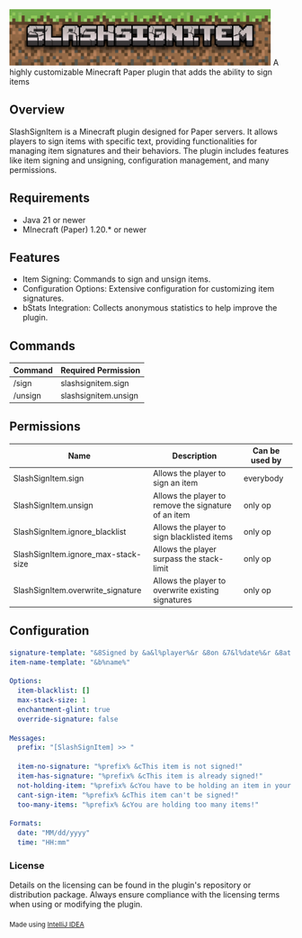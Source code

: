 <img src="https://github.com/IkonoDim/SlashSignItem/blob/main/assets/slashsignitem-banner.png?raw=true" alt="drawing" height="100"/>
A highly customizable Minecraft Paper plugin that adds the ability to sign items

## Overview
SlashSignItem is a Minecraft plugin designed for Paper servers. It allows players to sign items with specific text, providing functionalities for managing item signatures and their behaviors. The plugin includes features like item signing and unsigning, configuration management, and many permissions.

## Requirements
- Java 21 or newer
- MInecraft (Paper) 1.20.* or newer

## Features
- Item Signing: Commands to sign and unsign items.
- Configuration Options: Extensive configuration for customizing item signatures.
- bStats Integration: Collects anonymous statistics to help improve the plugin.

## Commands
| Command | Required Permission |
| ------------ | ---------------------- |
| /sign          | slashsignitem.sign     |
| /unsign      | slashsignitem.unsign |

## Permissions


| Name                                                  | Description                                                                   | Can be used by |
| ---------------------------------------- | ---------------------------------------------------------- | ------------ |
| SlashSignItem.sign                              | Allows the player to sign an item                                 | everybody |
| SlashSignItem.unsign                          | Allows the player to remove the signature of an item | only op     |
| SlashSignItem.ignore_blacklist            | Allows the player to sign blacklisted items                  | only op     |
| SlashSignItem.ignore_max-stack-size | Allows the player surpass the stack-limit                     | only op     |
| SlashSignItem.overwrite_signature     | Allows the player to overwrite existing signatures       | only op     |

## Configuration

```yml
signature-template: "&8Signed by &a&l%player%&r &8on &7&l%date%&r &8at &7%time%&r"
item-name-template: "&b%name%"

Options:
  item-blacklist: []
  max-stack-size: 1
  enchantment-glint: true
  override-signature: false

Messages:
  prefix: "[SlashSignItem] >> "

  item-no-signature: "%prefix% &cThis item is not signed!"
  item-has-signature: "%prefix% &cThis item is already signed!"
  not-holding-item: "%prefix% &cYou have to be holding an item in your hand in order to sign it!"
  cant-sign-item: "%prefix% &cThis item can't be signed!"
  too-many-items: "%prefix% &cYou are holding too many items!"

Formats:
  date: "MM/dd/yyyy"
  time: "HH:mm"
```

### License
Details on the licensing can be found in the plugin's repository or distribution package. Always ensure compliance with the licensing terms when using or modifying the plugin.

<sub>Made using [IntelliJ IDEA](https://www.jetbrains.com/de-de/idea/)</sub>
